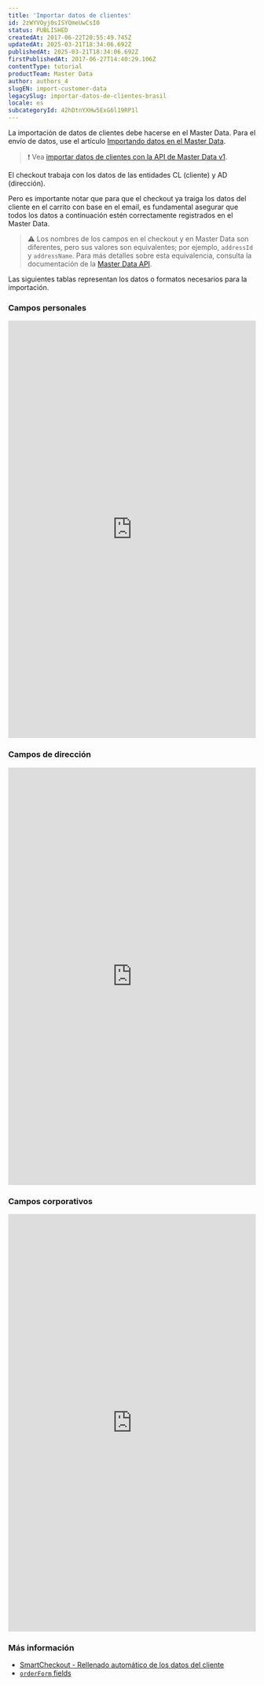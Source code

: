 ```yaml
---
title: 'Importar datos de clientes'
id: 2zWYVOyj0sISYQmeUwCsI0
status: PUBLISHED
createdAt: 2017-06-22T20:55:49.745Z
updatedAt: 2025-03-21T18:34:06.692Z
publishedAt: 2025-03-21T18:34:06.692Z
firstPublishedAt: 2017-06-27T14:40:29.106Z
contentType: tutorial
productTeam: Master Data
author: authors_4
slugEN: import-customer-data
legacySlug: importar-datos-de-clientes-brasil
locale: es
subcategoryId: 42hDtnYXHw5ExG6l19RP1l
---
```


La importación de datos de clientes debe hacerse en el Master Data. Para el envío de datos, use el artículo [Importando datos en el Master Data](/es/tutorial/importar-datos-en-el-master-data).

> ❗ Vea [importar datos de clientes con la API de Master Data v1](https://developers.vtex.com/docs/guides/import-customer-data).

El checkout trabaja con los datos de las entidades CL (cliente) y AD (dirección).

Pero es importante notar que para que el checkout ya traiga los datos del cliente en el carrito con base en el email, es fundamental asegurar que todos los datos a continuación estén correctamente registrados en el Master Data.

> ⚠️ Los nombres de los campos en el checkout y en Master Data son diferentes, pero sus valores son equivalentes; por ejemplo, `addressId` y `addressName`. Para más detalles sobre esta equivalencia, consulta la documentación de la  [Master Data API](https://developers.vtex.com/docs/api-reference/masterdata-api?endpoint=overview).

Las siguientes tablas representan los datos o formatos necesarios para la importación. 

### Campos personales

<iframe src="https://vtexhelp.myvtex.com/tables/checkoutprofilepersonal/es" title="Campos personales obligatorios" frameBorder="0" width="100%" height="850"></iframe>

### Campos de dirección

<iframe src="https://vtexhelp.myvtex.com/tables/checkoutprofileaddress/es" title="Campos de dirección obligatorios" frameBorder="0" width="100%" height="850"></iframe>

### Campos corporativos

<iframe src="https://vtexhelp.myvtex.com/tables/checkoutprofilecorporate/es" title="Campos corporativos obligatorios" frameBorder="0" width="100%" height="850"></iframe>

### Más información

 * [SmartCheckout - Rellenado automático de los datos del cliente](/es/tutorial/smartcheckout-rellenado-automatico-de-los-datos-del-cliente--2Nuu3xAFzdhIzJIldAdtan)
 * [`orderForm` fields](https://developers.vtex.com/docs/guides/orderform-fields#clientprofiledata)
